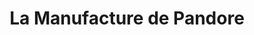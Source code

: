 ---
title: "La Manufacture de Pandore"
url: /la-gacilly/la-manufacture-de-pandore/
shop: Antiquitäten
---